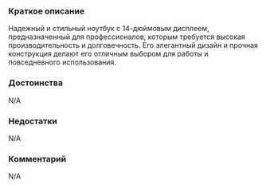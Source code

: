 ### **Краткое описание**
Надежный и стильный ноутбук с 14-дюймовым дисплеем, предназначенный для профессионалов, которым требуется высокая производительность и долговечность. Его элегантный дизайн и прочная конструкция делают его отличным выбором для работы и повседневного использования.

### **Достоинства**
N/A

### **Недостатки**
N/A

### **Комментарий**
N/A
